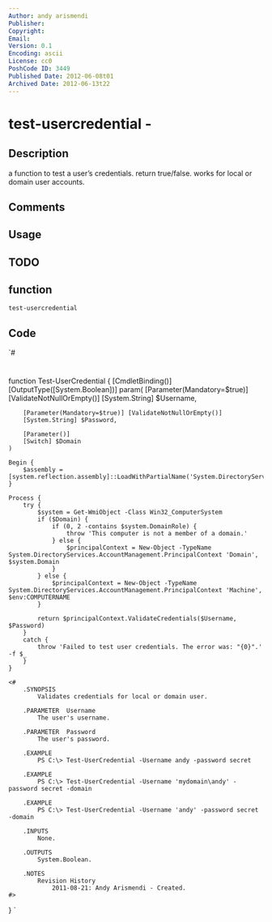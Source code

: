 ```yaml
---
Author: andy arismendi
Publisher: 
Copyright: 
Email: 
Version: 0.1
Encoding: ascii
License: cc0
PoshCode ID: 3449
Published Date: 2012-06-08t01
Archived Date: 2012-06-13t22
---
```


# test-usercredential - 

## Description

a function to test a user’s credentials. return true/false. works for local or domain user accounts.

## Comments



## Usage



## TODO



## function

`test-usercredential`

## Code

`#
 #
 function Test-UserCredential {
 	[CmdletBinding()] [OutputType([System.Boolean])]
 	param(
 		[Parameter(Mandatory=$true)] [ValidateNotNullOrEmpty()]
 		[System.String] $Username,
 
 		[Parameter(Mandatory=$true)] [ValidateNotNullOrEmpty()]
 		[System.String] $Password,
 		
 		[Parameter()]
 		[Switch] $Domain
 	)
 	
 	Begin {
 		$assembly = [system.reflection.assembly]::LoadWithPartialName('System.DirectoryServices.AccountManagement')
 	}
 	
 	Process {
 		try {
 			$system = Get-WmiObject -Class Win32_ComputerSystem
 			if ($Domain) {
 				if (0, 2 -contains $system.DomainRole) {
 					throw 'This computer is not a member of a domain.'
 				} else {
 					$principalContext = New-Object -TypeName System.DirectoryServices.AccountManagement.PrincipalContext 'Domain', $system.Domain
 				}
 			} else {
 				$principalContext = New-Object -TypeName System.DirectoryServices.AccountManagement.PrincipalContext 'Machine', $env:COMPUTERNAME
 			}
 			
 			return $principalContext.ValidateCredentials($Username, $Password)
 		}
 		catch {
 			throw 'Failed to test user credentials. The error was: "{0}".' -f $_
 		}
 	}
 	
 	<#
 		.SYNOPSIS
 			Validates credentials for local or domain user.
 		
 		.PARAMETER  Username
 			The user's username.
 	
 		.PARAMETER  Password
 			The user's password.
 	
 		.EXAMPLE
 			PS C:\> Test-UserCredential -Username andy -password secret
 	
 		.EXAMPLE
 			PS C:\> Test-UserCredential -Username 'mydomain\andy' -password secret -domain
 
 		.EXAMPLE
 			PS C:\> Test-UserCredential -Username 'andy' -password secret -domain
 	
 		.INPUTS
 			None.
 	
 		.OUTPUTS
 			System.Boolean.
 	
 		.NOTES
 			Revision History
 				2011-08-21: Andy Arismendi - Created.	
 	#>
 }
`

